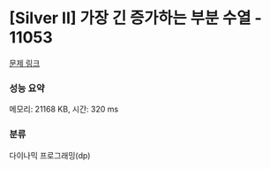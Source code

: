 # [Silver II] 가장 긴 증가하는 부분 수열 - 11053 

[문제 링크](https://www.acmicpc.net/problem/11053) 

### 성능 요약

메모리: 21168 KB, 시간: 320 ms

### 분류

다이나믹 프로그래밍(dp)

